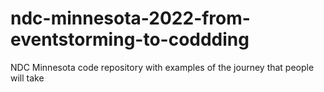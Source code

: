 # ndc-minnesota-2022-from-eventstorming-to-coddding
NDC Minnesota code repository with examples of the journey that people will take
